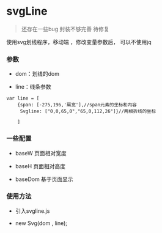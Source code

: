 ﻿# svgLine

> 还存在一些bug  封装不够完善 待修复

使用svg划线程序，移动端 ，修改变量参数后， 可以不使用jq

### 参数

- dom：划线的dom

- line：线条参数

```
var line = [
	{span: [-275,196,'肩宽'],//span元素的坐标和内容
	 Svgline: ["0,0,65,0","65,0,112,26"]}//两根折线的坐标 
	
	]

```
### 一些配置

- baseW  页面相对宽度

- baseH  页面相对高度

- baseDom 基于页面显示


### 使用方法

- 引入svgline.js

- new Svg(dom , line);
